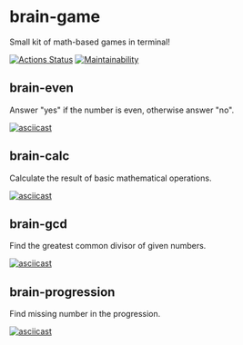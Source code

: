 # brain-game
Small kit of math-based games in terminal!

[![Actions Status](https://github.com/mikhailmogilnikov/frontend-project-44/workflows/hexlet-check/badge.svg)](https://github.com/mikhailmogilnikov/frontend-project-44/actions)
[![Maintainability](https://api.codeclimate.com/v1/badges/5a8789c29918c0bbde84/maintainability)](https://codeclimate.com/github/mikhailmogilnikov/frontend-project-44/maintainability)

## brain-even
Answer "yes" if the number is even, otherwise answer "no".

[![asciicast](https://asciinema.org/a/fuouV5wgE8lO48ySPcWAt1zHV.svg)](https://asciinema.org/a/fuouV5wgE8lO48ySPcWAt1zHV)

## brain-calc
Calculate the result of basic mathematical operations.

[![asciicast](https://asciinema.org/a/cCrK2kHOGtu8fei8dwtapqhV9.svg)](https://asciinema.org/a/cCrK2kHOGtu8fei8dwtapqhV9)

## brain-gcd
Find the greatest common divisor of given numbers.

[![asciicast](https://asciinema.org/a/f7HQbQa2BqK9UIRTt8jYJJ9ev.svg)](https://asciinema.org/a/f7HQbQa2BqK9UIRTt8jYJJ9ev)

## brain-progression
Find missing number in the progression.

[![asciicast](https://asciinema.org/a/QgUPQNe1mC5zvp471at7ickUd.svg)](https://asciinema.org/a/QgUPQNe1mC5zvp471at7ickUd)